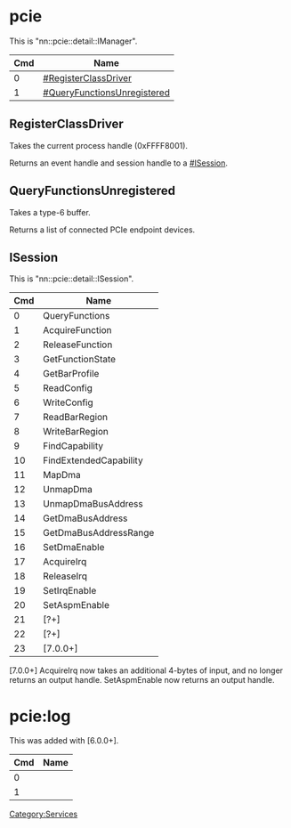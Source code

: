 # pcie

This is
"nn::pcie::detail::IManager".

| Cmd | Name                                                                   |
| --- | ---------------------------------------------------------------------- |
| 0   | [\#RegisterClassDriver](#RegisterClassDriver "wikilink")               |
| 1   | [\#QueryFunctionsUnregistered](#QueryFunctionsUnregistered "wikilink") |

## RegisterClassDriver

Takes the current process handle (0xFFFF8001).

Returns an event handle and session handle to a
[\#ISession](#ISession "wikilink").

## QueryFunctionsUnregistered

Takes a type-6 buffer.

Returns a list of connected PCIe endpoint devices.

## ISession

This is "nn::pcie::detail::ISession".

| Cmd | Name                   |
| --- | ---------------------- |
| 0   | QueryFunctions         |
| 1   | AcquireFunction        |
| 2   | ReleaseFunction        |
| 3   | GetFunctionState       |
| 4   | GetBarProfile          |
| 5   | ReadConfig             |
| 6   | WriteConfig            |
| 7   | ReadBarRegion          |
| 8   | WriteBarRegion         |
| 9   | FindCapability         |
| 10  | FindExtendedCapability |
| 11  | MapDma                 |
| 12  | UnmapDma               |
| 13  | UnmapDmaBusAddress     |
| 14  | GetDmaBusAddress       |
| 15  | GetDmaBusAddressRange  |
| 16  | SetDmaEnable           |
| 17  | AcquireIrq             |
| 18  | ReleaseIrq             |
| 19  | SetIrqEnable           |
| 20  | SetAspmEnable          |
| 21  | \[?+\]                 |
| 22  | \[?+\]                 |
| 23  | \[7.0.0+\]             |

\[7.0.0+\] AcquireIrq now takes an additional 4-bytes of input, and no
longer returns an output handle. SetAspmEnable now returns an output
handle.

# pcie:log

This was added with \[6.0.0+\].

| Cmd | Name |
| --- | ---- |
| 0   |      |
| 1   |      |

[Category:Services](Category:Services "wikilink")

